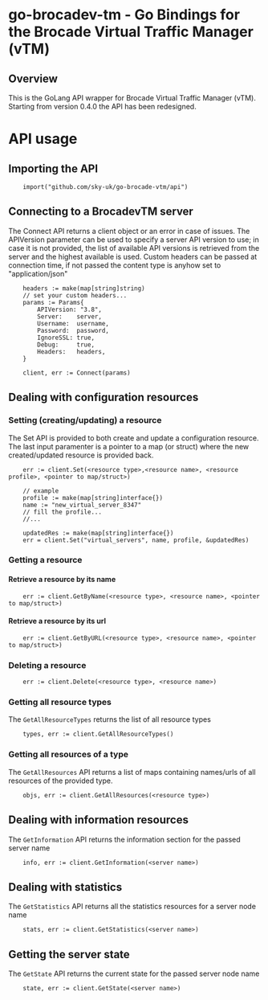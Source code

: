 # go-brocadev-tm - Go Bindings for the Brocade Virtual Traffic Manager (vTM)

## Overview

This is the GoLang API wrapper for Brocade Virtual Traffic Manager (vTM).
Starting from version 0.4.0 the API has been redesigned.

# API usage

## Importing the API

```
    import("github.com/sky-uk/go-brocade-vtm/api")
```

## Connecting to a BrocadevTM server
The Connect API returns a client object or an error in case of issues.
The APIVersion parameter can be used to specify a server API version to use;
in case it is not provided, the list of available API versions is retrieved
from the server and the highest available is used.
Custom headers can be passed at connection time, if not passed the content type
is anyhow set to "application/json"

```
    headers := make(map[string]string)
    // set your custom headers...
	params := Params{
		APIVersion: "3.8",
		Server:    server,
		Username:  username,
		Password:  password,
		IgnoreSSL: true,
		Debug:     true,
        Headers:   headers,
	}

	client, err := Connect(params)
```

## Dealing with configuration resources

### Setting (creating/updating) a resource
The Set API is provided to both create and update a configuration resource.
The last input paramenter is a pointer to a map (or struct) where the new
created/updated resource is provided back.

```
    err := client.Set(<resource type>,<resource name>, <resource profile>, <pointer to map/struct>)

    // example
	profile := make(map[string]interface{})
    name := "new_virtual_server_8347"
    // fill the profile...
    //...

	updatedRes := make(map[string]interface{})
	err = client.Set("virtual_servers", name, profile, &updatedRes)
```


### Getting a resource

#### Retrieve a resource by its name
```
    err := client.GetByName(<resource type>, <resource name>, <pointer to map/struct>)
```

#### Retrieve a resource by its url
```
    err := client.GetByURL(<resource type>, <resource name>, <pointer to map/struct>)
```


### Deleting a resource

```
    err := client.Delete(<resource type>, <resource name>)
```

### Getting all resource types
The ``GetAllResourceTypes`` returns the list of all resource types
```
    types, err := client.GetAllResourceTypes()
```


### Getting all resources of a type
The ``GetAllResources`` API returns a list of maps containing names/urls of all 
resources of the provided type.

```
    objs, err := client.GetAllResources(<resource type>)
```

## Dealing with information resources
The ``GetInformation`` API returns the information section for the passed server name
```
    info, err := client.GetInformation(<server name>)
```

## Dealing with statistics
The ``GetStatistics`` API returns all the statistics resources for a server node name
```
    stats, err := client.GetStatistics(<server name>)
```

## Getting the server state
The ``GetState`` API returns the current state for the passed server node name
```
    state, err := client.GetState(<server name>)
```


